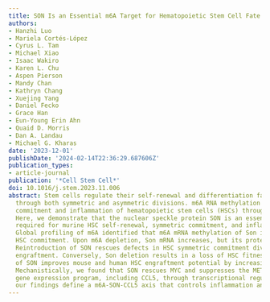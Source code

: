 ```yaml
---
title: SON Is an Essential m6A Target for Hematopoietic Stem Cell Fate
authors:
- Hanzhi Luo
- Mariela Cortés-López
- Cyrus L. Tam
- Michael Xiao
- Isaac Wakiro
- Karen L. Chu
- Aspen Pierson
- Mandy Chan
- Kathryn Chang
- Xuejing Yang
- Daniel Fecko
- Grace Han
- Eun-Young Erin Ahn
- Quaid D. Morris
- Dan A. Landau
- Michael G. Kharas
date: '2023-12-01'
publishDate: '2024-02-14T22:36:29.687606Z'
publication_types:
- article-journal
publication: '*Cell Stem Cell*'
doi: 10.1016/j.stem.2023.11.006
abstract: Stem cells regulate their self-renewal and differentiation fate outcomes
  through both symmetric and asymmetric divisions. m6A RNA methylation controls symmetric
  commitment and inflammation of hematopoietic stem cells (HSCs) through unknown mechanisms.
  Here, we demonstrate that the nuclear speckle protein SON is an essential m6A target
  required for murine HSC self-renewal, symmetric commitment, and inflammation control.
  Global profiling of m6A identified that m6A mRNA methylation of Son increases during
  HSC commitment. Upon m6A depletion, Son mRNA increases, but its protein is depleted.
  Reintroduction of SON rescues defects in HSC symmetric commitment divisions and
  engraftment. Conversely, Son deletion results in a loss of HSC fitness, while overexpression
  of SON improves mouse and human HSC engraftment potential by increasing quiescence.
  Mechanistically, we found that SON rescues MYC and suppresses the METTL3-HSC inflammatory
  gene expression program, including CCL5, through transcriptional regulation. Thus,
  our findings define a m6A-SON-CCL5 axis that controls inflammation and HSC fate.
---
```

